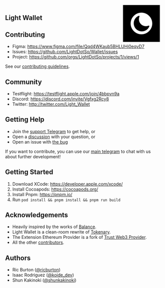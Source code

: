 <img src="assets/logo.png" alt="Light Wallet logo" align="right" width="120" />

## Light Wallet

## Contributing

- Figma: https://www.figma.com/file/Qqd4WKaub5BHLUHi0eqvD7
- Issues: https://github.com/LightDotSo/Wallet/issues
- Project: https://github.com/orgs/LightDotSo/projects/1/views/1

See our [contributing guidelines](./CONTRIBUTING.md).

## Community

- Testflight: https://testflight.apple.com/join/4bbpvn9a
- Discord: https://discord.com/invite/Vgfxg2Rcy8
- Twitter: http://twitter.com/Light_Wallet

## Getting Help

- Join the [support Telegram](https://t.me/Light_Wallet_Support) to get help, or
- Open a [discussion](https://github.com/LightDotSo/Wallet/discussions/new) with your question, or
- Open an issue with [the bug](https://github.com/LightDotSo/Wallet/issues/new)

If you want to contribute, you can use our [main telegram](https://t.me/Light_Wallet_General) to chat with us about further development!

## Getting Started

1. Download XCode: https://developer.apple.com/xcode/
2. Install Cocoapods: https://cocoapods.org/
3. Install Pnpm: https://pnpm.io/
4. Run `pod install && pnpm install && pnpm run build`

## Acknowledgements

- Heavily inspired by the works of [Balance](https://github.com/balance-io).
- Light Wallet is a clean-room rewrite of [Tokenary](https://github.com/zeriontech/Tokenary).
- The Extension Ethereum Provider is a fork of [Trust Web3 Provider](https://github.com/trustwallet/trust-web3-provider).
- All the other [contributors](https://github.com/LightDotSo/Wallet/graphs/contributors).

## Authors

- Ric Burton ([@ricburton](https://twitter.com/ricburton))
- Isaac Rodriguez ([@koide_dev](https://twitter.com/koide_dev))
- Shun Kakinoki ([@shunkakinoki](https://twitter.com/shunkakinoki))
